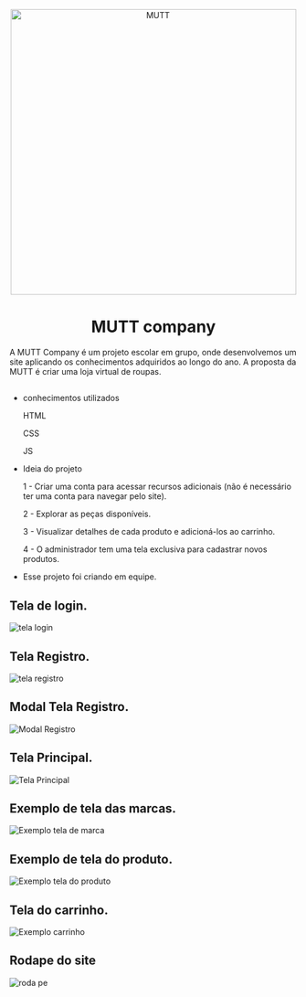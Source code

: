 
<p align="center">
  <img width="500" height="500" src="https://github.com/user-attachments/assets/227fe678-d57f-45df-9fc5-c990bede2d3f" alt="MUTT">
</p>

<h1 align="center"> MUTT company </h1>

A MUTT Company é um projeto escolar em grupo, onde desenvolvemos um site aplicando os conhecimentos adquiridos ao longo do ano. A proposta da MUTT é criar uma loja virtual de roupas.

## 
- conhecimentos utilizados
  
  HTML
  
  CSS
  
  JS

- Ideia do projeto

    1 - Criar uma conta para acessar recursos adicionais (não é necessário ter uma conta para navegar pelo site).

    2 - Explorar as peças disponíveis.

    3 - Visualizar detalhes de cada produto e adicioná-los ao carrinho.

    4 - O administrador tem uma tela exclusiva para cadastrar novos produtos.
 
- Esse projeto foi criando em equipe.

## Tela de login. 

![tela login](https://github.com/user-attachments/assets/d9e4ae1d-4dcc-40ec-8768-a012c77d41c5)

## Tela Registro.

![tela registro](https://github.com/user-attachments/assets/6f620f95-30cd-4c72-95cf-066d865d61cf)

## Modal Tela Registro.

![Modal Registro](https://github.com/user-attachments/assets/cf990b92-e79a-4fc6-b8b9-85974591919d)

## Tela Principal.

![Tela Principal](https://github.com/user-attachments/assets/8de4d110-2ec1-4298-8b84-fe3fab3e3972)

## Exemplo de tela das marcas.

![Exemplo tela de marca](https://github.com/user-attachments/assets/384cb149-0494-4763-9b2f-b3ed2b5f73bb)

## Exemplo de tela do produto.

![Exemplo tela do produto](https://github.com/user-attachments/assets/25ad4909-2191-469d-b1e1-abe99a6874d9)

## Tela do carrinho.

![Exemplo carrinho](https://github.com/user-attachments/assets/4f97a902-010a-4dd3-97ab-addf50d4db28)

## Rodape do site

![roda pe](https://github.com/user-attachments/assets/6da0b41f-18a7-48d2-a26d-ec49ea3ed60c)
